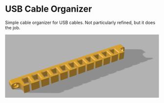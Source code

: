 # USB Cable Organizer

Simple cable organizer for USB cables.  Not particularly refined, but
it does the job.

![Screenshot](usb-cable-organizer.png)
